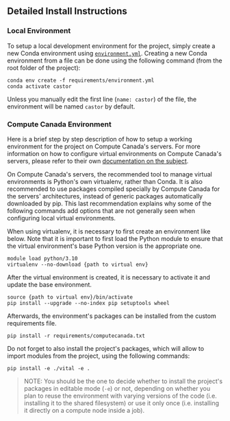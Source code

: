 ## Detailed Install Instructions

### Local Environment

To setup a local development environment for the project, simply create a new Conda environment using
[`environment.yml`](environment.yml). Creating a new Conda environment from a file can be done using the following
command (from the root folder of the project):
```shell script
conda env create -f requirements/environment.yml
conda activate castor
```
Unless you manually edit the first line (`name: castor`) of the file, the environment will be named `castor` by default.

### Compute Canada Environment

Here is a brief step by step description of how to setup a working environment for the project on Compute Canada's
servers. For more information on how to configure virtual environments on Compute Canada's servers,
please refer to their own
[documentation on the subject](https://docs.computecanada.ca/wiki/Python#Creating_and_using_a_virtual_environment).

On Compute Canada's servers, the recommended tool to manage virtual environments is Python's own virtualenv, rather
than Conda. It is also recommended to use packages compiled specially by Compute Canada for the servers' architectures,
instead of generic packages automatically downloaded by pip. This last recommendation explains why some of the
following commands add options that are not generally seen when configuring local virtual environments.

When using virtualenv, it is necessary to first create an environment like below. Note that it is important to first
load the Python module to ensure that the virtual environment's base Python version is the appropriate one.
```shell script
module load python/3.10
virtualenv --no-download {path to virtual env}
```

After the virtual environment is created, it is necessary to activate it and update the base environment.
```shell script
source {path to virtual env}/bin/activate
pip install --upgrade --no-index pip setuptools wheel
```

Afterwards, the environment's packages can be installed from the custom requirements file.
```shell script
pip install -r requirements/computecanada.txt
```

Do not forget to also install the project's packages, which will allow to import modules from the project, using the
following commands:
```shell script
pip install -e ./vital -e .
```
> NOTE: You should be the one to decide whether to install the project's packages in editable mode (`-e`) or not,
> depending on whether you plan to reuse the environment with varying versions of the code (i.e. installing it to the
> shared filesystem) or use it only once (i.e. installing it directly on a compute node inside a job).

